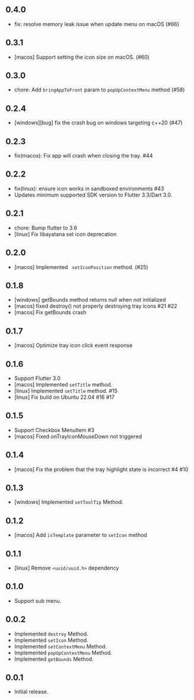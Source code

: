 ## 0.4.0

* fix: resolve memory leak issue when update menu on macOS (#66)

## 0.3.1

* [macos] Support setting the icon size on macOS. (#60)

## 0.3.0

* chore: Add `bringAppToFront` param to `popUpContextMenu` method (#58)

## 0.2.4

* [windows][bug] fix the crash bug on windows targeting c++20 (#47)

## 0.2.3

* fix(macos): Fix app will crash when closing the tray. #44

## 0.2.2

* fix(linux): ensure icon works in sandboxed environments #43
* Updates minimum supported SDK version to Flutter 3.3/Dart 3.0.

## 0.2.1

* chore: Bump flutter to 3.6
* [linux] Fix libayatana set icon deprecation

## 0.2.0

* [macos] Implemented ` setIconPosition` method. (#25)

## 0.1.8

* [windows] getBounds method returns null when not initialized
* [macos] fixed destroy() not properly destroying tray icons #21 #22
* [macos] Fix getBounds crash

## 0.1.7

* [macos] Optimize tray icon click event response

## 0.1.6

* Support Flutter 3.0
* [macos] Implemented `setTitle` method.
* [linux] Implemented `setTitle` method. #15
* [linux] Fix build on Ubuntu 22.04 #16 #17

## 0.1.5

* Support Checkbox MenuItem #3
* [macos] Fixed onTrayIconMouseDown not triggered

## 0.1.4

* [macos] Fix the problem that the tray highlight state is incorrect #4 #10

## 0.1.3

* [windows] Implemented `setToolTip` Method.

## 0.1.2

* [macos] Add `isTemplate` parameter to `setIcon` method

## 0.1.1

* [linux] Remove `<uuid/uuid.h>` dependency

## 0.1.0

* Support sub menu.

## 0.0.2

* Implemented `destroy` Method.
* Implemented `setIcon` Method.
* Implemented `setContextMenu` Method.
* Implemented `popUpContextMenu` Method.
* Implemented `getBounds` Method.

## 0.0.1

* Initial release.
